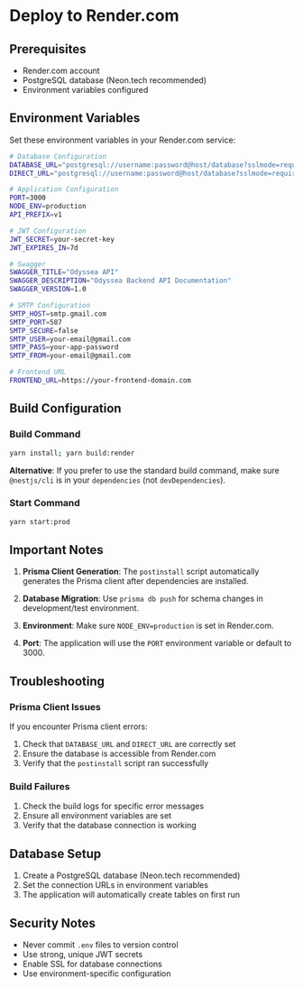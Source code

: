 # Deploy to Render.com

## Prerequisites

- Render.com account
- PostgreSQL database (Neon.tech recommended)
- Environment variables configured

## Environment Variables

Set these environment variables in your Render.com service:

```bash
# Database Configuration
DATABASE_URL="postgresql://username:password@host/database?sslmode=require"
DIRECT_URL="postgresql://username:password@host/database?sslmode=require"

# Application Configuration
PORT=3000
NODE_ENV=production
API_PREFIX=v1

# JWT Configuration
JWT_SECRET=your-secret-key
JWT_EXPIRES_IN=7d

# Swagger
SWAGGER_TITLE="Odyssea API"
SWAGGER_DESCRIPTION="Odyssea Backend API Documentation"
SWAGGER_VERSION=1.0

# SMTP Configuration
SMTP_HOST=smtp.gmail.com
SMTP_PORT=587
SMTP_SECURE=false
SMTP_USER=your-email@gmail.com
SMTP_PASS=your-app-password
SMTP_FROM=your-email@gmail.com

# Frontend URL
FRONTEND_URL=https://your-frontend-domain.com
```

## Build Configuration

### Build Command
```bash
yarn install; yarn build:render
```

**Alternative**: If you prefer to use the standard build command, make sure `@nestjs/cli` is in your `dependencies` (not `devDependencies`).

### Start Command
```bash
yarn start:prod
```

## Important Notes

1. **Prisma Client Generation**: The `postinstall` script automatically generates the Prisma client after dependencies are installed.

2. **Database Migration**: Use `prisma db push` for schema changes in development/test environment.

3. **Environment**: Make sure `NODE_ENV=production` is set in Render.com.

4. **Port**: The application will use the `PORT` environment variable or default to 3000.

## Troubleshooting

### Prisma Client Issues
If you encounter Prisma client errors:
1. Check that `DATABASE_URL` and `DIRECT_URL` are correctly set
2. Ensure the database is accessible from Render.com
3. Verify that the `postinstall` script ran successfully

### Build Failures
1. Check the build logs for specific error messages
2. Ensure all environment variables are set
3. Verify that the database connection is working

## Database Setup

1. Create a PostgreSQL database (Neon.tech recommended)
2. Set the connection URLs in environment variables
3. The application will automatically create tables on first run

## Security Notes

- Never commit `.env` files to version control
- Use strong, unique JWT secrets
- Enable SSL for database connections
- Use environment-specific configuration

